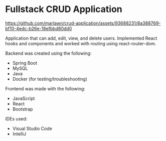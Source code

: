 # Fullstack CRUD Application

https://github.com/marlawn/crud-application/assets/93688231/8a388769-bf10-4edc-b26e-18efbbd80dd0

Application that can add, edit, view, and delete users. Implemented React hooks and components and worked with routing using react-router-dom.

Backend was created using the following:
* Spring Boot
* MySQL
* Java
* Docker (for testing/troubleshooting)

Frontend was made with the following:
* JavaScript
* React
* Bootstrap

IDEs used:
* Visual Studio Code
* IntelliJ
